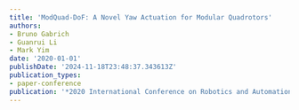 ```yaml
---
title: 'ModQuad-DoF: A Novel Yaw Actuation for Modular Quadrotors'
authors:
- Bruno Gabrich
- Guanrui Li
- Mark Yim
date: '2020-01-01'
publishDate: '2024-11-18T23:48:37.343613Z'
publication_types:
- paper-conference
publication: '*2020 International Conference on Robotics and Automation (ICRA)*'
---
```

